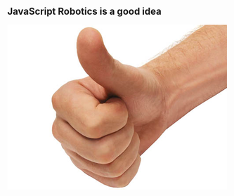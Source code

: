 ##  JavaScript Robotics is a good idea

![thumbs up](assets/thumbs-up.jpg)
<!-- https://www.flickr.com/photos/httpoldmaisonblogspotcom/221227905/ -->

